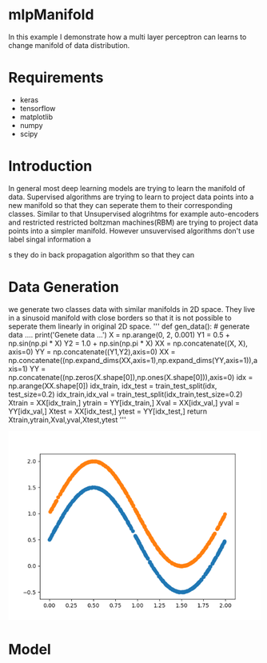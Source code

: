 # mlpManifold
In this example I demonstrate how a multi layer perceptron can learns to change manifold of data distribution.

# Requirements
* keras
* tensorflow
* matplotlib
* numpy
* scipy



# Introduction
In general most deep learning models are trying to learn the manifold of data. Supervised algorithms are trying to learn to project data points into a new manifold so that they can seperate them to their corresponding classes. Similar to that Unsupervised alogrihtms for example auto-encoders and restricted restricted boltzman machines(RBM) are trying to project data points into a simpler manifold. However unsuvervised algorithms don't use label singal information a 

s they do in back propagation algorithm so that they can 

# Data Generation
we generate two classes data with similar manifolds in 2D space. They live in a sinusoid manifold with close borders so that it is not possible to seperate them linearly in original 2D space.
'''
def gen_data(): 
    # generate data ....
    print('Genete data ...')
    X = np.arange(0, 2, 0.001)
    Y1 = 0.5 + np.sin(np.pi * X)
    Y2 = 1.0 + np.sin(np.pi * X) 
    XX = np.concatenate((X, X), axis=0)
    YY = np.concatenate((Y1,Y2),axis=0)
    XX = np.concatenate((np.expand_dims(XX,axis=1),np.expand_dims(YY,axis=1)),axis=1)
    YY = np.concatenate((np.zeros(X.shape[0]),np.ones(X.shape[0])),axis=0)
    idx = np.arange(XX.shape[0])
    idx_train, idx_test = train_test_split(idx, test_size=0.2)
    idx_train,idx_val = train_test_split(idx_train,test_size=0.2)
    Xtrain = XX[idx_train,]
    ytrain = YY[idx_train,]
    Xval = XX[idx_val,]
    yval = YY[idx_val,]
    Xtest = XX[idx_test,]
    ytest = YY[idx_test,]
    return Xtrain,ytrain,Xval,yval,Xtest,ytest
'''

![alt text](frames/0.png?raw=true "Original 2D space of data with sinusoid manifold.")

# Model


